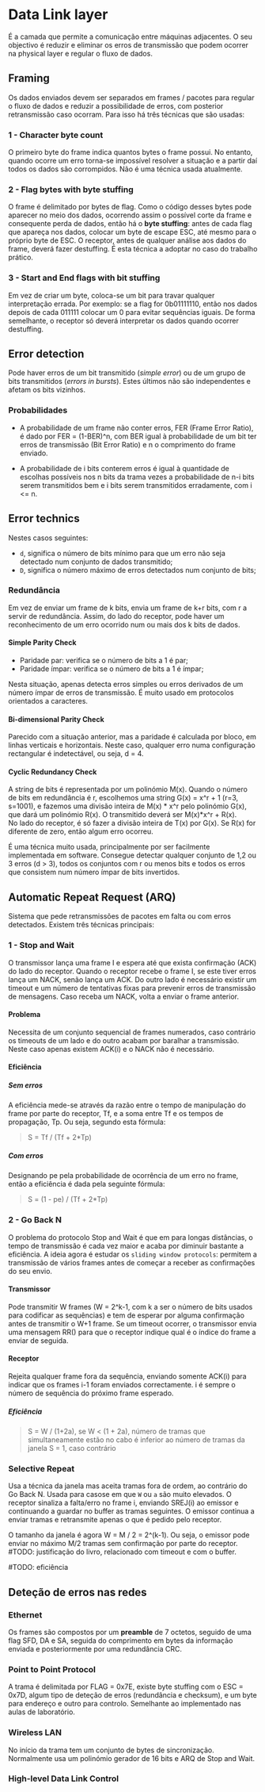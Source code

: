 # Data Link layer

É a camada que permite a comunicação entre máquinas adjacentes. O seu objectivo é reduzir e eliminar os erros de transmissão que podem ocorrer na physical layer e regular o fluxo de dados.

## Framing

Os dados enviados devem ser separados em frames / pacotes para regular o fluxo de dados e reduzir a possibilidade de erros, com posterior retransmissão caso ocorram. Para isso há três técnicas que são usadas:

### 1 - Character byte count

O primeiro byte do frame indica quantos bytes o frame possui. No entanto, quando ocorre um erro torna-se impossível resolver a situação e a partir daí todos os dados são corrompidos. Não é uma técnica usada atualmente.

### 2 - Flag bytes with byte stuffing

O frame é delimitado por bytes de flag. Como o código desses bytes pode aparecer no meio dos dados, ocorrendo assim o possível corte da frame e consequente perda de dados, então há o **byte stuffing**: antes de cada flag que apareça nos dados, colocar um byte de escape ESC, até mesmo para o próprio byte de ESC. O receptor, antes de qualquer análise aos dados do frame, deverá fazer destuffing. É esta técnica a adoptar no caso do trabalho prático.

### 3 - Start and End flags with bit stuffing

Em vez de criar um byte, coloca-se um bit para travar qualquer interpretação errada. Por exemplo: se a flag for 0b01111110, então nos dados depois de cada 011111 colocar um 0 para evitar sequências iguais. De forma semelhante, o receptor só deverá interpretar os dados quando ocorrer destuffing.

## Error detection

Pode haver erros de um bit transmitido (*simple error*) ou de um grupo de bits transmitidos (*errors in bursts*). Estes últimos não são independentes e afetam os bits vizinhos.

### Probabilidades

- A probabilidade de um frame não conter erros, FER (Frame Error Ratio), é dado por FER = (1-BER)^n, com BER igual à probabilidade de um bit ter erros de transmissão (Bit Error Ratio) e n o comprimento do frame enviado. 

- A probabilidade de i bits conterem erros é igual à quantidade de escolhas possíveis nos n bits da trama vezes a probabilidade de n-i bits serem transmitidos bem e i bits serem transmitidos erradamente, com i <= n.

## Error technics

Nestes casos seguintes:
- `d`, significa o número de bits mínimo para que um erro não seja detectado num conjunto de dados transmitido;
- `D`, significa o número máximo de erros detectados num conjunto de bits;

### Redundância

Em vez de enviar um frame de k bits, envia um frame de k+r bits, com r a servir de redundância. Assim, do lado do receptor, pode haver um reconhecimento de um erro ocorrido num ou mais dos k bits de dados. 

#### Simple Parity Check

- Paridade par: verifica se o número de bits a 1 é par;
- Paridade ímpar: verifica se o número de bits a 1 é ímpar;

Nesta situação, apenas detecta erros simples ou erros derivados de um número ímpar de erros de transmissão. É muito usado em protocolos orientados a caracteres. 

#### Bi-dimensional Parity Check

Parecido com a situação anterior, mas a paridade é calculada por bloco, em linhas verticais e horizontais. Neste caso, qualquer erro numa configuração rectangular é indetectável, ou seja, d = 4. 

#### Cyclic Redundancy Check

A string de bits é representada por um polinómio M(x). Quando o número de bits em redundância é r, escolhemos uma string G(x) = x^r + 1 (r=3, s=1001), e fazemos uma divisão inteira de M(x) * x^r pelo polinómio G(x), que dará um polinómio R(x). O transmitido deverá ser M(x)*x^r + R(x). <br>
No lado do receptor, é só fazer a divisão inteira de T(x) por G(x). Se R(x) for diferente de zero, então algum erro ocorreu. 

É uma técnica muito usada, principalmente por ser facilmente implementada em software. Consegue detectar qualquer conjunto de 1,2 ou 3 erros (d > 3), todos os conjuntos com r ou menos bits e todos os erros que consistem num número ímpar de bits invertidos.

## Automatic Repeat Request (ARQ)

Sistema que pede retransmissões de pacotes em falta ou com erros detectados. Existem três técnicas principais:

### 1 - Stop and Wait

O transmissor lança uma frame I e espera até que exista confirmação (ACK) do lado do receptor. Quando o receptor recebe o frame I, se este tiver erros lança um NACK, senão lança um ACK. Do outro lado é necessário existir um timeout e um número de tentativas fixas para prevenir erros de transmissão de mensagens. Caso receba um NACK, volta a enviar o frame anterior. 

#### Problema

Necessita de um conjunto sequencial de frames numerados, caso contrário os timeouts de um lado e do outro acabam por baralhar a transmissão. Neste caso apenas existem ACK(i) e o NACK não é necessário.

#### Eficiência

##### Sem erros

A eficiência mede-se através da razão entre o tempo de manipulação do frame por parte do receptor, Tf, e a soma entre Tf e os tempos de propagação, Tp. Ou seja, segundo esta fórmula:

> S = Tf / (Tf + 2*Tp)

##### Com erros

Designando pe pela probabilidade de ocorrência de um erro no frame, então a eficiência é dada pela seguinte fórmula:

> S = (1 - pe) / (Tf + 2*Tp)

### 2 - Go Back N

O problema do protocolo Stop and Wait é que em para longas distâncias, o tempo de transmissão é cada vez maior e acaba por diminuir bastante a eficiência. A ideia agora é estudar os `sliding window protocols`: permitem a transmissão de vários frames antes de começar a receber as confirmações do seu envio.

#### Transmissor

Pode transmitir W frames (W = 2^k-1, com k a ser o número de bits usados para codificar as sequências) e tem de esperar por alguma confirmação antes de transmitir o W+1 frame. 
Se um timeout ocorrer, o transmissor envia uma mensagem RR() para que o receptor indique qual é o índice do frame a enviar de seguida.

#### Receptor

Rejeita qualquer frame fora da sequência, enviando somente ACK(i) para indicar que os frames i-1 foram enviados correctamente. i é sempre o número de sequência do próximo frame esperado.

##### Eficiência

> S = W / (1+2a), se W < (1 + 2a), número de tramas que simultaneamente estão no cabo é inferior ao número de tramas da janela
> S = 1, caso contrário

### Selective Repeat

Usa a técnica da janela mas aceita tramas fora de ordem, ao contrário  do Go Back N. Usada para casose em que `W` ou `a` são muito elevados. O receptor sinaliza a falta/erro no frame i, enviando SREJ(i) ao emissor e continuando a guardar no buffer as tramas seguintes. O emissor continua a enviar tramas e retransmite apenas o que é pedido pelo receptor.

O tamanho da janela é agora W = M / 2 = 2^(k-1). Ou seja, o emissor pode enviar no máximo M/2 tramas sem confirmação por parte do receptor.
#TODO: justificação do livro, relacionado com timeout e com o buffer.

#TODO: eficiência

## Deteção de erros nas redes

### Ethernet

Os frames são compostos por um **preamble** de 7 octetos, seguido de uma flag SFD, DA e SA, seguida do comprimento em bytes da informação enviada e posteriormente por uma redundância CRC.

### Point to Point Protocol

A trama é delimitada por FLAG = 0x7E, existe byte stuffing com o ESC = 0x7D, algum tipo de deteção de erros (redundância e checksum), e um byte para endereço e outro para controlo. Semelhante ao implementado nas aulas de laboratório.

### Wireless LAN

No início da trama tem um conjunto de bytes de sincronização. Normalmente usa um polinómio gerador de 16 bits e ARQ de Stop and Wait.

### High-level Data Link Control


